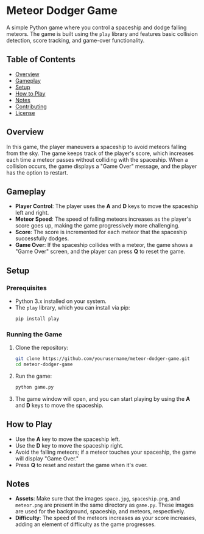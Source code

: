 # Meteor Dodger Game

A simple Python game where you control a spaceship and dodge falling meteors. The game is built using the `play` library and features basic collision detection, score tracking, and game-over functionality.

## Table of Contents
- [Overview](#overview)
- [Gameplay](#gameplay)
- [Setup](#setup)
- [How to Play](#how-to-play)
- [Notes](#notes)
- [Contributing](#contributing)
- [License](#license)

## Overview
In this game, the player maneuvers a spaceship to avoid meteors falling from the sky. The game keeps track of the player's score, which increases each time a meteor passes without colliding with the spaceship. When a collision occurs, the game displays a "Game Over" message, and the player has the option to restart.

## Gameplay
- **Player Control**: The player uses the **A** and **D** keys to move the spaceship left and right.
- **Meteor Speed**: The speed of falling meteors increases as the player's score goes up, making the game progressively more challenging.
- **Score**: The score is incremented for each meteor that the spaceship successfully dodges.
- **Game Over**: If the spaceship collides with a meteor, the game shows a "Game Over" screen, and the player can press **Q** to reset the game.

## Setup
### Prerequisites
- Python 3.x installed on your system.
- The `play` library, which you can install via pip:
  ```bash
  pip install play
  ```

### Running the Game
1. Clone the repository:
   ```bash
   git clone https://github.com/yourusername/meteor-dodger-game.git
   cd meteor-dodger-game
   ```

2. Run the game:
   ```bash
   python game.py
   ```

3. The game window will open, and you can start playing by using the **A** and **D** keys to move the spaceship.

## How to Play
- Use the **A** key to move the spaceship left.
- Use the **D** key to move the spaceship right.
- Avoid the falling meteors; if a meteor touches your spaceship, the game will display "Game Over."
- Press **Q** to reset and restart the game when it's over.

## Notes
- **Assets**: Make sure that the images `space.jpg`, `spaceship.png`, and `meteor.png` are present in the same directory as `game.py`. These images are used for the background, spaceship, and meteors, respectively.
- **Difficulty**: The speed of the meteors increases as your score increases, adding an element of difficulty as the game progresses.
